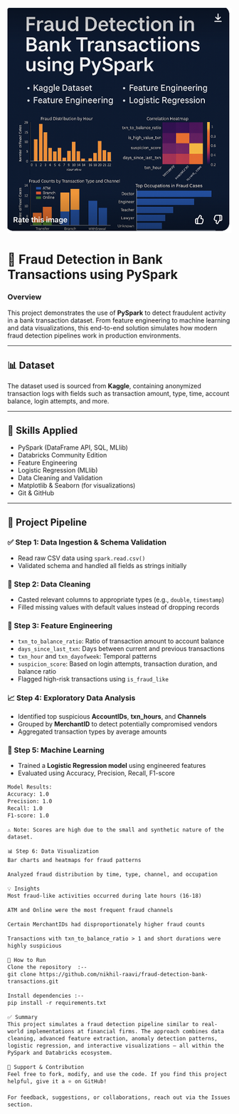 ![Fraud Detection Cover](https://github.com/nikhil-raavi/fraud-detection-bank-transactions/blob/main/cover.png)


# 🏦 Fraud Detection in Bank Transactions using PySpark

### Overview
This project demonstrates the use of **PySpark** to detect fraudulent activity in a bank transaction dataset. From feature engineering to machine learning and data visualizations, this end-to-end solution simulates how modern fraud detection pipelines work in production environments.

---

## 📊 Dataset
The dataset used is sourced from **Kaggle**, containing anonymized transaction logs with fields such as transaction amount, type, time, account balance, login attempts, and more.

---

## 🧠 Skills Applied
- PySpark (DataFrame API, SQL, MLlib)
- Databricks Community Edition
- Feature Engineering
- Logistic Regression (MLlib)
- Data Cleaning and Validation
- Matplotlib & Seaborn (for visualizations)
- Git & GitHub

---

## 🔄 Project Pipeline

### ✅ Step 1: Data Ingestion & Schema Validation
- Read raw CSV data using `spark.read.csv()`
- Validated schema and handled all fields as strings initially

### 🔧 Step 2: Data Cleaning
- Casted relevant columns to appropriate types (e.g., `double`, `timestamp`)
- Filled missing values with default values instead of dropping records

### 🧱 Step 3: Feature Engineering
- `txn_to_balance_ratio`: Ratio of transaction amount to account balance
- `days_since_last_txn`: Days between current and previous transactions
- `txn_hour` and `txn_dayofweek`: Temporal patterns
- `suspicion_score`: Based on login attempts, transaction duration, and balance ratio
- Flagged high-risk transactions using `is_fraud_like`

### 📈 Step 4: Exploratory Data Analysis
- Identified top suspicious **AccountIDs**, **txn_hours**, and **Channels**
- Grouped by **MerchantID** to detect potentially compromised vendors
- Aggregated transaction types by average amounts

### 🤖 Step 5: Machine Learning
- Trained a **Logistic Regression model** using engineered features
- Evaluated using Accuracy, Precision, Recall, F1-score

```text
Model Results:
Accuracy: 1.0
Precision: 1.0
Recall: 1.0
F1-score: 1.0

⚠️ Note: Scores are high due to the small and synthetic nature of the dataset.

📊 Step 6: Data Visualization
Bar charts and heatmaps for fraud patterns

Analyzed fraud distribution by time, type, channel, and occupation

💡 Insights
Most fraud-like activities occurred during late hours (16-18)

ATM and Online were the most frequent fraud channels

Certain MerchantIDs had disproportionately higher fraud counts

Transactions with txn_to_balance_ratio > 1 and short durations were highly suspicious

🚀 How to Run
Clone the repository  :--
git clone https://github.com/nikhil-raavi/fraud-detection-bank-transactions.git

Install dependencies :--
pip install -r requirements.txt

✅ Summary
This project simulates a fraud detection pipeline similar to real-world implementations at financial firms. The approach combines data cleaning, advanced feature extraction, anomaly detection patterns, logistic regression, and interactive visualizations — all within the PySpark and Databricks ecosystem.

💬 Support & Contribution
Feel free to fork, modify, and use the code. If you find this project helpful, give it a ⭐ on GitHub!

For feedback, suggestions, or collaborations, reach out via the Issues section.


